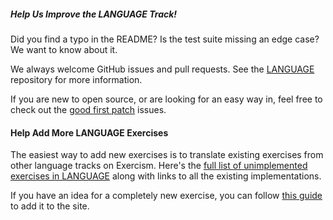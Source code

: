 ##### Help Us Improve the LANGUAGE Track!

Did you find a typo in the README? Is the test suite missing an edge case?
We want to know about it.

We always welcome GitHub issues and pull requests. See the
[LANGUAGE](REPO) repository for more information.

If you are new to open source, or are looking for an easy way in, 
feel free to check out the [good first patch](REPO/labels/good%20first%20patch) issues.

#### Help Add More LANGUAGE Exercises

The easiest way to add new exercises is to translate existing exercises from other language tracks on Exercism.
Here's the [full list of unimplemented exercises in LANGUAGE](/languages/TRACK_ID/todo)
along with links to all the existing implementations.

If you have an idea for a completely new exercise, you can follow [this guide][new-exercise-guide] to add it to the site.

[new-exercise-guide]: https://github.com/exercism/docs/blob/master/you-can-help/make-up-new-exercises.md
